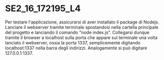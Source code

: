 # SE2_16_172195_L4

Per testare l'applicazione, assicurarsi di aver installato il package di Nodejs. Lanciare il webserver tramite terminale spostandosi nella cartella principale del progetto e lanciando il comando "node index.js". Collegarsi dunque tramite il browser a localhost sulla porta che appare sul terminale una volta lanciato il webserver, ossia la porta 1337, semplicemente digitando localhost:1337 nella barra degli indirizzi. Analogamente si può digitare 127.0.0.1:1337.
